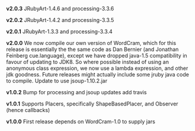 **v2.0.3**
JRubyArt-1.4.6 and processing-3.3.6

**v2.0.2**
JRubyArt-1.4.2 and processing-3.3.5

**v2.0.1**
JRubyArt-1.3.3 and processing-3.3.4

**v2.0.0**
We now compile our own version of WordCram, which for this release is essentially the the same code as Dan Bernier (and Jonathan Feinberg cue.language), except we have dropped java-1.5 compatibility in favour of updating to JDK8. So where possible instead of using an anonymous class expression, we now use a lambda expression, and other jdk goodness. Future releases might actually include some jruby java code to compile. Update to use jsoup-1.10.2.jar

**v1.0.2** Bump for processing and jsoup updates add travis

**v1.0.1** Supports Placers, specifically ShapeBasedPlacer, and Observer (hence callbacks)

**v1.0.0** First release depends on WordCram-1.0 to supply jars
